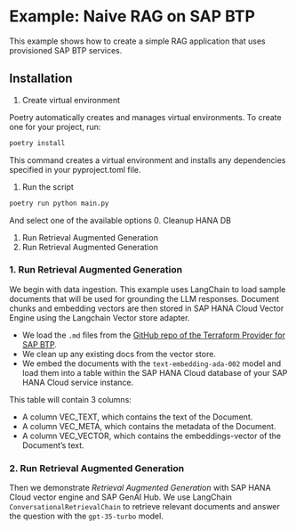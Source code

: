 # Example: Naive RAG on SAP BTP
This example shows how to create a simple RAG application that uses provisioned SAP BTP services.

## Installation

1. Create virtual environment

Poetry automatically creates and manages virtual environments. To create one for your project, run:

```sh
poetry install
```

This command creates a virtual environment and installs any dependencies specified in your pyproject.toml file.


1. Run the script

```sh
poetry run python main.py
```

And select one of the available options
0. Cleanup HANA DB
1. Run Retrieval Augmented Generation
2. Run Retrieval Augmented Generation

### 1. Run Retrieval Augmented Generation
We begin with data ingestion. This example uses LangChain to load sample documents that will be used for grounding the LLM responses. Document chunks and embedding vectors are then stored in SAP HANA Cloud Vector Engine using the Langchain Vector store adapter.

- We load the `.md` files from the [GitHub repo of the Terraform Provider for SAP BTP](https://github.com/SAP/terraform-provider-btp).
- We clean up any existing docs from the vector store. 
- We embed the documents with the `text-embedding-ada-002` model and load them into a table within the SAP HANA Cloud database of your SAP HANA Cloud service instance. 

This table will contain 3 columns:
- A column VEC_TEXT, which contains the text of the Document.
- A column VEC_META, which contains the metadata of the Document.
- A column VEC_VECTOR, which contains the embeddings-vector of the Document’s text.

### 2. Run Retrieval Augmented Generation
Then we demonstrate *Retrieval Augmented Generation* with SAP HANA Cloud vector engine and SAP GenAI Hub.
We use LangChain `ConversationalRetrievalChain` to retrieve relevant documents and answer the question with the `gpt-35-turbo` model.
